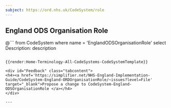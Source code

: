```yaml
---
subject: https://ord.nhs.uk/CodeSystem/role
---
```

## England ODS Organisation Role
@```
from
	CodeSystem
where
	name = 'EnglandODSOrganisationRole'
select
	Description: description
```

{{render:Home-Terminology-All-CodeSystems-CodeSystemTemplate}}

<div id="Feedback" class="tabcontent">
<h4><a href='https://simplifier.net/NHS-England-Implementation-Guide/CodeSystem-England-ORDOrganisationRole/~issues?level=File' target="_blank">Propose a change to CodeSystem-England-ODSOrganisationRole </a></h4>
</div>

---